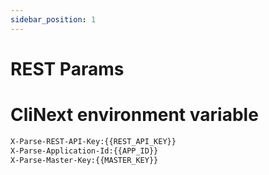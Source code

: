 ```yaml
---
sidebar_position: 1
---
```


# REST Params


# CliNext environment variable
```bash
X-Parse-REST-API-Key:{{REST_API_KEY}}
X-Parse-Application-Id:{{APP_ID}}
X-Parse-Master-Key:{{MASTER_KEY}}
```
